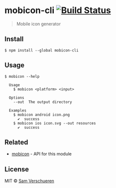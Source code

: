 # mobicon-cli [![Build Status](https://travis-ci.org/SamVerschueren/mobicon-cli.svg?branch=master)](https://travis-ci.org/SamVerschueren/mobicon-cli)

> Mobile icon generator


## Install

```
$ npm install --global mobicon-cli
```


## Usage

```
$ mobicon --help

  Usage
    $ mobicon <platform> <input>

  Options
    --out  The output directory

  Examples
    $ mobicon android icon.png
      ✔  success
    $ mobicon ios icon.svg --out resources
      ✔  success
```


## Related

- [mobicon](https://github.com/SamVerschueren/mobicon) - API for this module


## License

MIT © [Sam Verschueren](http://github.com/SamVerschueren)
